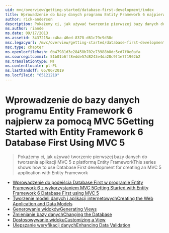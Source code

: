 ```yaml
---
uid: mvc/overview/getting-started/database-first-development/index
title: Wprowadzenie do bazy danych programu Entity Framework 6 najpierw za pomocą MVC 5 | Dokumentacja firmy Microsoft
author: rick-anderson
description: Pokażemy ci, jak używać tworzenie pierwszej bazy danych do tworzenia aplikacji MVC 5 z platformą Entity Framework
ms.author: riande
ms.date: 09/17/2013
ms.assetid: 3437215a-c4ba-46ed-8378-d61c79c9d38c
msc.legacyurl: /mvc/overview/getting-started/database-first-development
msc.type: chapter
ms.openlocfilehash: 0b47981d3e28458b702e73988b8dc5cd7f0e0afa
ms.sourcegitcommit: 51b01b6ff8edde57d8243e4da28c9f1e7f1962b2
ms.translationtype: MT
ms.contentlocale: pl-PL
ms.lasthandoff: 05/06/2019
ms.locfileid: "65121219"
---
```

# <a name="getting-started-with-entity-framework-6-database-first-using-mvc-5"></a><span data-ttu-id="88861-103">Wprowadzenie do bazy danych programu Entity Framework 6 najpierw za pomocą MVC 5</span><span class="sxs-lookup"><span data-stu-id="88861-103">Getting Started with Entity Framework 6 Database First Using MVC 5</span></span>

> <span data-ttu-id="88861-104">Pokażemy ci, jak używać tworzenie pierwszej bazy danych do tworzenia aplikacji MVC 5 z platformą Entity Framework</span><span class="sxs-lookup"><span data-stu-id="88861-104">This series shows how to use Database First development for creating an MVC 5 application with Entity Framework</span></span>

- [<span data-ttu-id="88861-105">Wprowadzenie do podejścia Database First w programie Entity Framework 6 z wykorzystaniem MVC 5</span><span class="sxs-lookup"><span data-stu-id="88861-105">Getting Started with Entity Framework 6 Database First using MVC 5</span></span>](setting-up-database.md)
- [<span data-ttu-id="88861-106">Tworzenie modeli danych i aplikacji internetowych</span><span class="sxs-lookup"><span data-stu-id="88861-106">Creating the Web Application and Data Models</span></span>](creating-the-web-application.md)
- [<span data-ttu-id="88861-107">Generowanie widoków</span><span class="sxs-lookup"><span data-stu-id="88861-107">Generating Views</span></span>](generating-views.md)
- [<span data-ttu-id="88861-108">Zmienianie bazy danych</span><span class="sxs-lookup"><span data-stu-id="88861-108">Changing the Database</span></span>](changing-the-database.md)
- [<span data-ttu-id="88861-109">Dostosowywanie widoku</span><span class="sxs-lookup"><span data-stu-id="88861-109">Customizing a View</span></span>](customizing-a-view.md)
- [<span data-ttu-id="88861-110">Ulepszanie weryfikacji danych</span><span class="sxs-lookup"><span data-stu-id="88861-110">Enhancing Data Validation</span></span>](enhancing-data-validation.md)
